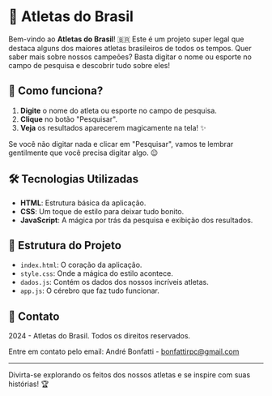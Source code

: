 # 🏅 Atletas do Brasil

Bem-vindo ao **Atletas do Brasil**! 🇧🇷 Este é um projeto super legal que destaca alguns dos maiores atletas brasileiros de todos os tempos. Quer saber mais sobre nossos campeões? Basta digitar o nome ou esporte no campo de pesquisa e descobrir tudo sobre eles!

## 🚀 Como funciona?

1. **Digite** o nome do atleta ou esporte no campo de pesquisa.
2. **Clique** no botão "Pesquisar".
3. **Veja** os resultados aparecerem magicamente na tela! ✨

Se você não digitar nada e clicar em "Pesquisar", vamos te lembrar gentilmente que você precisa digitar algo. 😉

## 🛠️ Tecnologias Utilizadas

- **HTML**: Estrutura básica da aplicação.
- **CSS**: Um toque de estilo para deixar tudo bonito.
- **JavaScript**: A mágica por trás da pesquisa e exibição dos resultados.

## 📂 Estrutura do Projeto

- `index.html`: O coração da aplicação.
- `style.css`: Onde a mágica do estilo acontece.
- `dados.js`: Contém os dados dos nossos incríveis atletas.
- `app.js`: O cérebro que faz tudo funcionar.

## 📧 Contato

2024 - Atletas do Brasil. Todos os direitos reservados.

Entre em contato pelo email: André Bonfatti - bonfattirpc@gmail.com

---

Divirta-se explorando os feitos dos nossos atletas e se inspire com suas histórias! 🏆
